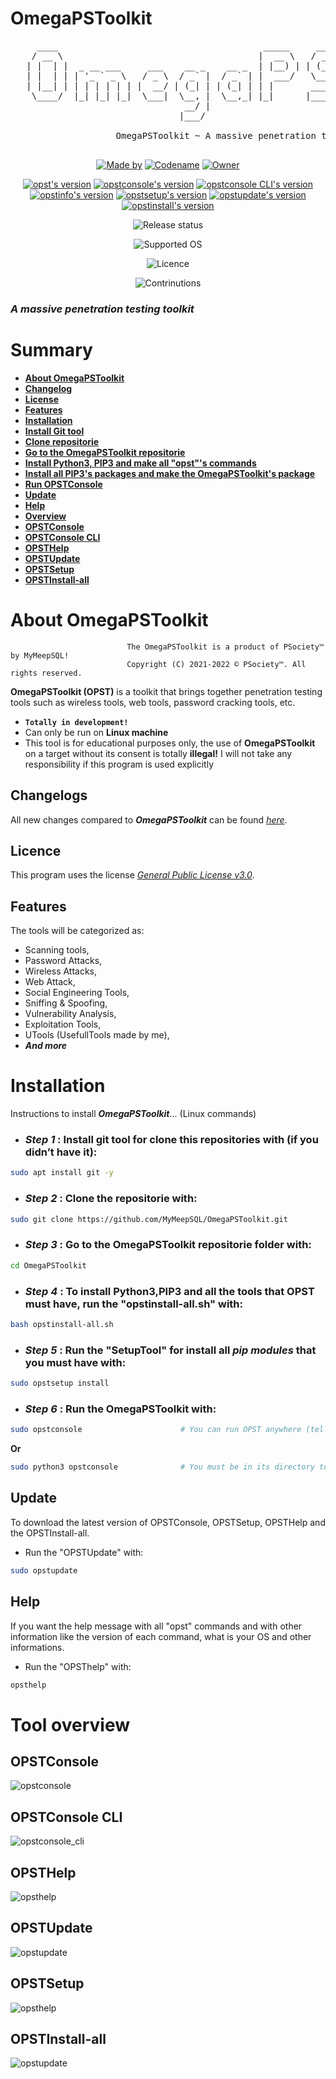 <!--

#---[Metadata]---------------------------------------------------------------#
#  Filename ~ README.MD                   [Update: 2022-07-07 | 6:11  - PM]  #
#---[Info]-------------------------------------------------------------------#
#  A long description of OmegaPSToolkit                                      #
#  Language  ~  Markdown                                                     #
#---[Author]-----------------------------------------------------------------#
#  Thomas Pellissier ~ @MyMeepSQL                                            #
#  Copyright (C) 2021-2022 - © PSociety™ by MyMeepSQL. All rights reserved.  #
#---[Operating System]-------------------------------------------------------#
#  Developed for Linux                                                       #
#---[Licence]----------------------------------------------------------------#
#  GNU General Public License v3.0                                           #
#  -------------------------------                                           #
#  This program is free software; you can redistribute it and/or modify      #
#  it under the terms of the GNU General Public License as published by      #
#  the Free Software Foundation; either version 2 of the License, or         #
#  (at your option) any later version.                                       #
#                                                                            #
#  This program is distributed in the hope that it will be useful,           #
#  but WITHOUT ANY WARRANTY; without even the implied warranty of            #
#  MERCHANTABILITY or FITNESS FOR A PARTICULAR PURPOSE. See the              #
#  GNU General Public License for more details.                              #
#                                                                            #
#  You should have received a copy of the GNU General Public License along   #
#  with this program; if not, write to the Free Software Foundation, Inc.,   #
#  51 Franklin Street, Fifth Floor, Boston, MA 02110-1301 USA.               #
#----------------------------------------------------------------------------#

-->


# **OmegaPSToolkit**
 <pre>     ____                                       _____     _____   _______                   _   _   _   
    / __ \                                     |  __ \   / ____| |__   __|                 | | (_) | |  
   | |  | |  _ __ ___     ___    __ _    __ _  | |__) | | (___      | |      ___     ___   | |  _  | |_ 
   | |  | | | '_ ` _ \   / _ \  / _` |  / _` | |  ___/   \___ \     | |     / _ \   / _ \  | | | | | __|
   | |__| | | | | | | | |  __/ | (_| | | (_| | | |       ____) |    | |    | (_) | | (_) | | | | | | |_ 
    \____/  |_| |_| |_|  \___|  \__, |  \__,_| |_|      |_____/     |_|     \___/   \___/  |_| |_|  \__|
                                 __/ |                                                                  
                                |___/    
                                
                    OmegaPSToolkit ~ A massive penetration testing toolkit for penteser

</pre>
         
<p align="center">
  <a href="https://github.com/MyMeepSQL"><img src="https://img.shields.io/badge/Made%20by-Thomas%20Pellissier-informational?style=for-the-badge" alt="Made by"></a>
  <a href="https://github.com/MyMeepSQL"><img src="https://img.shields.io/badge/Codename-MyMeepSQL-informational?style=for-the-badge" alt="Codename"></a>
  <a href="https://github.com/PentestSociety-PSociety"><img src="https://img.shields.io/badge/Owner-©%20PSociety™-informational?style=for-the-badge" alt="Owner"></a>
</p>
<p align="center">
  <a href="https://github.com/MyMeepSQL/OmegaPSToolkit/blob/main/CHANGLOG.md"><img src="https://img.shields.io/badge/opst%20(the%20main%20command)%20version-0.0.1.8-brightgreen?style=for-the-badge" alt="opst's version"></a>
  <a href="https://github.com/MyMeepSQL/OmegaPSToolkit/blob/main/CHANGLOG.md"><img src="https://img.shields.io/badge/opstconsole%20version-0.0.1.8-brightgreen?style=for-the-badge" alt="opstconsole's version"></a>
  <a href="https://github.com/MyMeepSQL/OmegaPSToolkit/blob/main/CHANGLOG.md"><img src="https://img.shields.io/badge/opstconsole_CLI%20Version%20[BETA]-v0.0.1.5-red?style=for-the-badge" alt="opstconsole CLI's version"></a>
  <a href="https://github.com/MyMeepSQL/OmegaPSToolkit/blob/main/CHANGLOG.md"><img src="https://img.shields.io/badge/opstinfo%20version-v3.0-success?style=for-the-badge" alt="opstinfo's version"></a>
  <a href="https://github.com/MyMeepSQL/OmegaPSToolkit/blob/main/CHANGLOG.md"><img src="https://img.shields.io/badge/opstsetup%20version-v2.6-success?style=for-the-badge" alt="opstsetup's version"></a>
  <a href="https://github.com/MyMeepSQL/OmegaPSToolkit/blob/main/CHANGLOG.md"><img src="https://img.shields.io/badge/opstupdate%20version-v2.9-success?style=for-the-badge" alt="opstupdate's version"></a>
  <a href="https://github.com/MyMeepSQL/OmegaPSToolkit/blob/main/CHANGLOG.md"><img src="https://img.shields.io/badge/opstinstall%20version-v2.2-success?style=for-the-badge" alt="opstinstall's version"></a>
</p>
<p align="center">
 <img src="https://img.shields.io/badge/Release's%20 status-In%20Development-yellow?style=for-the-badge" alt="Release status">
</p>
<p align="center">
  <img src="https://img.shields.io/badge/Supported%20OS-Linux-brightgreen?style=for-the-badge" alt="Supported OS">
</p>
<p align="center">
  <img src="https://img.shields.io/badge/Licence-GNU%20GPL--3.0-important?style=for-the-badge" alt="Licence">
</p>
<p align="center">
  <img src="https://img.shields.io/badge/Contributions-Open%20!-yellow?style=for-the-badge" alt="Contrinutions">
</p>

### _**A massive penetration testing toolkit**_

# **Summary**
- [**About OmegaPSToolkit**](https://github.com/MyMeepSQL/OmegaPSToolkit#about-omegapstoolkit)
- [**Changelog**](https://github.com/MyMeepSQL/OmegaPSToolkit#changelogs)
- [**License**](https://github.com/MyMeepSQL/OmegaPSToolkit#license)
- [**Features**](https://github.com/MyMeepSQL/OmegaPSToolkit#features)
- [**Installation**](https://github.com/MyMeepSQL/OmegaPSToolkit#installation)
- [**Install Git tool**](https://github.com/MyMeepSQL/OmegaPSToolkit#step-1--install-git-tool-for-clone-this-repositories-with-if-you-didnt-have-it)
- [**Clone repositorie**](https://github.com/MyMeepSQL/OmegaPSToolkit#step-2--clone-the-repositorie-with)
- [**Go to the OmegaPSToolkit repositorie**](https://github.com/MyMeepSQL/OmegaPSToolkit#step-3--go-to-the-omegapstoolkit-repositorie-folder-with)
- [**Install Python3, PIP3 and make all "opst"'s commands**](https://github.com/MyMeepSQL/OmegaPSToolkit#step-4--to-install-python3-and-pip3-run-the-opstinstall-allsh-with)
- [**Install all PIP3's packages and make the OmegaPSToolkit's package**](https://github.com/MyMeepSQL/OmegaPSToolkit#step-5--run-the-setuptool-for-install-all-pip-modules-that-you-must-have-with)
- [**Run OPSTConsole**](https://github.com/MyMeepSQL/OmegaPSToolkit#step-6--run-the-omegapstoolkit-with)
- [**Update**](https://github.com/MyMeepSQL/OmegaPSToolkit#update)
- [**Help**](https://github.com/MyMeepSQL/OmegaPSToolkit#help)
- [**Overview**](https://github.com/MyMeepSQL/OmegaPSToolkit#tool-overview)
- [**OPSTConsole**](https://github.com/MyMeepSQL/OmegaPSToolkit#opstconsole)
- [**OPSTConsole CLI**](https://github.com/MyMeepSQL/OmegaPSToolkit#opstconsole-cli)
- [**OPSTHelp**](https://github.com/MyMeepSQL/OmegaPSToolkit#opsthelp)
- [**OPSTUpdate**](https://github.com/MyMeepSQL/OmegaPSToolkit#opstupdate)
- [**OPSTSetup**](https://github.com/MyMeepSQL/OmegaPSToolkit#opstsetup)
- [**OPSTInstall-all**](https://github.com/MyMeepSQL/OmegaPSToolkit#opstinstall-all)
# **About OmegaPSToolkit**
```
                          The OmegaPSToolkit is a product of PSociety™ by MyMeepSQL!
                          Copyright (C) 2021-2022 © PSociety™. All rights reserved.
```

**OmegaPSToolkit (OPST)** is a toolkit that brings together penetration testing tools such as wireless tools, web tools, password cracking tools, etc.
* **`Totally in development!`**
* Can only be run on **Linux machine**
* This tool is for educational purposes only, the use of **OmegaPSToolkit** on a target without its consent is totally **illegal!** I will not take any responsibility if this program is used explicitly

## **Changelogs**
All new changes compared to _**OmegaPSToolkit**_ can be found _[here](https://github.com/MyMeepSQL/OmegaPSToolkit/blob/main/CHANGLOG.md)_.
## **Licence**
This program uses the license _[General Public License v3.0](https://github.com/MyMeepSQL/OmegaPSToolkit/blob/main/LICENSE)_.
## **Features**
The tools will be categorized as:
* Scanning tools,
* Password Attacks,
* Wireless Attacks,
* Web Attack,
* Social Engineering Tools,
* Sniffing & Spoofing,
* Vulnerability Analysis,
* Exploitation Tools,
* UTools (UsefullTools made by me),
* _**And more**_

# **Installation**
Instructions to install ***OmegaPSToolkit***... (Linux commands)

* ### _Step 1_ : Install **git** tool for clone this repositories with (if you didn’t have it):
```bash
sudo apt install git -y
```
* ### _Step 2_ : **Clone** the repositorie with:
```bash
sudo git clone https://github.com/MyMeepSQL/OmegaPSToolkit.git
```
* ### _Step 3_ : Go to the **OmegaPSToolkit repositorie folder** with:
```bash
cd OmegaPSToolkit
```
* ### _Step 4_ : To install **Python3**,**PIP3**  and **all the tools that OPST must have**, run the "opstinstall-all.sh" with:
```bash
bash opstinstall-all.sh
```
* ### _Step 5_ : Run the "**SetupTool**" for install all _pip modules_ that you must have with:
```bash
sudo opstsetup install
```
* ### _Step 6_ : Run the **OmegaPSToolkit** with:
```bash
sudo opstconsole                      # You can run OPST anywhere (tell me if a problem appears) 
```
**Or**
```bash
sudo python3 opstconsole              # You must be in its directory to run OPST like this (/usr/share/OmegaPSToolkit/)
```
## **Update**
To download the latest version of OPSTConsole, OPSTSetup, OPSTHelp and the OPSTInstall-all.
* Run the "OPSTUpdate" with:
```bash
sudo opstupdate
```
## **Help**
If you want the help message with all "opst" commands and with other information like the version of each command, what is your OS and other informations.
* Run the "OPSThelp" with:
```bash
opsthelp
```

# Tool overview
## OPSTConsole
![opstconsole](https://github.com/MyMeepSQL/OmegaPSToolkit/blob/main/Screens/opstconsole_main_page.png)

## OPSTConsole CLI
![opstconsole_cli](https://github.com/MyMeepSQL/OmegaPSToolkit/blob/main/Screens/opstconsole_cli.png)

## OPSTHelp
![opsthelp](https://github.com/MyMeepSQL/OmegaPSToolkit/blob/main/Screens/opsthelp.png)

## OPSTUpdate
![opstupdate](https://github.com/MyMeepSQL/OmegaPSToolkit/blob/main/Screens/opstupdate.png)

## OPSTSetup 
![opsthelp](https://github.com/MyMeepSQL/OmegaPSToolkit/blob/main/Screens/opstsetup.png)

## OPSTInstall-all
![opstupdate](https://github.com/MyMeepSQL/OmegaPSToolkit/blob/main/Screens/opstinstall-all.png)
